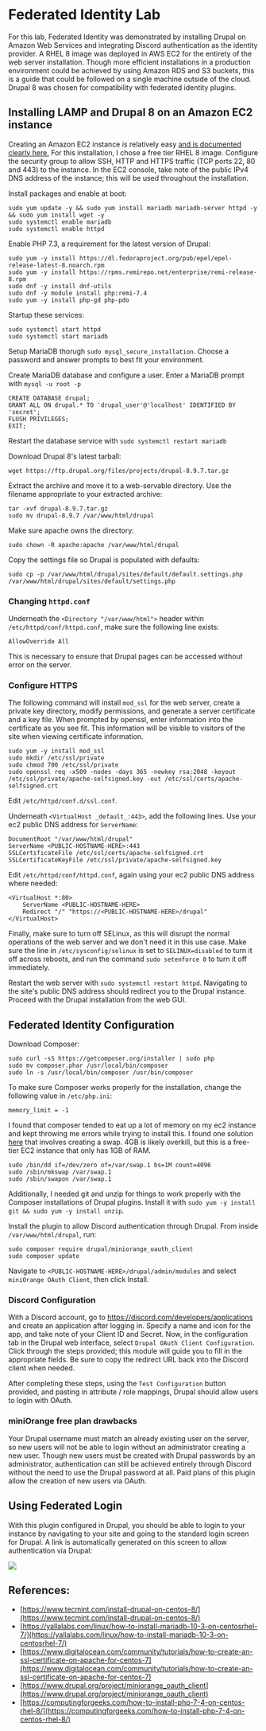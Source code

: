 # Federated Identity Lab

For this lab, Federated Identity was demonstrated by installing Drupal on Amazon Web Services and integrating Discord authentication as the identity provider. A RHEL 8 image was deployed in AWS EC2 for the entirety of the web server installation. Though more efficient installations in a production environment could be achieved by using Amazon RDS and S3 buckets, this is a guide that could be followed on a single machine outside of the cloud. Drupal 8 was chosen for compatibility with federated identity plugins.

## Installing LAMP and Drupal 8 on an Amazon EC2 instance

Creating an Amazon EC2 instance is relatively easy [and is documented clearly here.](https://docs.aws.amazon.com/efs/latest/ug/gs-step-one-create-ec2-resources.html) For this installation, I chose a free tier RHEL 8 image. Configure the security group to allow SSH, HTTP and HTTPS traffic (TCP ports 22, 80 and 443) to the instance. In the EC2 console, take note of the public IPv4 DNS address of the instance; this will be used throughout the installation.

Install packages and enable at boot:

```
sudo yum update -y && sudo yum install mariadb mariadb-server httpd -y && sudo yum install wget -y
sudo systemctl enable mariadb
sudo systemctl enable httpd
```

Enable PHP 7.3, a requirement for the latest version of Drupal:

```
sudo yum -y install https://dl.fedoraproject.org/pub/epel/epel-release-latest-8.noarch.rpm
sudo yum -y install https://rpms.remirepo.net/enterprise/remi-release-8.rpm
sudo dnf -y install dnf-utils
sudo dnf -y module install php:remi-7.4
sudo yum -y install php-gd php-pdo
```

Startup these services:

```
sudo systemctl start httpd
sudo systemctl start mariadb
```

Setup MariaDB thorugh `sudo mysql_secure_installation`. Choose a password and answer prompts to best fit your environment.

Create MariaDB database and configure a user. Enter a MariaDB prompt with `mysql -u root -p`

```
CREATE DATABASE drupal;
GRANT ALL ON drupal.* TO 'drupal_user'@'localhost' IDENTIFIED BY 'secret';
FLUSH PRIVILEGES;
EXIT;
```

Restart the database service with `sudo systemctl restart mariadb`

Download Drupal 8's latest tarball:

```
wget https://ftp.drupal.org/files/projects/drupal-8.9.7.tar.gz
```

Extract the archive and move it to a web-servable directory. Use the filename appropriate to your extracted archive:

```
tar -xvf drupal-8.9.7.tar.gz
sudo mv drupal-8.9.7 /var/www/html/drupal
```

Make sure apache owns the directory:

```
sudo chown -R apache:apache /var/www/html/drupal
```

Copy the settings file so Drupal is populated with defaults:

```
sudo cp -p /var/www/html/drupal/sites/default/default.settings.php /var/www/html/drupal/sites/default/settings.php
```

### Changing `httpd.conf`

Underneath the `<Directory "/var/www/html">` header within `/etc/httpd/conf/httpd.conf`, make sure the following line exists:

```
AllowOverride All
```

This is necessary to ensure that Drupal pages can be accessed without error on the server.

### Configure HTTPS

The following command will install `mod_ssl` for the web server, create a private key directory, modify permissions, and generate a server certificate and a key file. When prompted by openssl, enter information into the certificate as you see fit. This information will be visible to visitors of the site when viewing certificate information.

```
sudo yum -y install mod_ssl
sudo mkdir /etc/ssl/private
sudo chmod 700 /etc/ssl/private
sudo openssl req -x509 -nodes -days 365 -newkey rsa:2048 -keyout /etc/ssl/private/apache-selfsigned.key -out /etc/ssl/certs/apache-selfsigned.crt
```

Edit `/etc/httpd/conf.d/ssl.conf`.

Underneath `<VirtualHost _default_:443>`, add the following lines. Use your ec2 public DNS address for `ServerName`:

```
DocumentRoot "/var/www/html/drupal"
ServerName <PUBLIC-HOSTNAME-HERE>:443
SSLCertificateFile /etc/ssl/certs/apache-selfsigned.crt
SSLCertificateKeyFile /etc/ssl/private/apache-selfsigned.key
```

Edit `/etc/httpd/conf/httpd.conf`, again using your ec2 public DNS address where needed:

```
<VirtualHost *:80>
	ServerName <PUBLIC-HOSTNAME-HERE>
	Redirect "/" "https://<PUBLIC-HOSTNAME-HERE>/drupal"
</VirtualHost>
```

Finally, make sure to turn off SELinux, as this will disrupt the normal operations of the web server and we don't need it in this use case. Make sure the line in `/etc/sysconfig/selinux` is set to `SELINUX=disabled` to turn it off across reboots, and run the command `sudo setenforce 0` to turn it off immediately.

Restart the web server with `sudo systemctl restart httpd`. Navigating to the site's public DNS address should redirect you to the Drupal instance. Proceed with the Drupal installation from the web GUI.


## Federated Identity Configuration

Download Composer:

```
sudo curl -sS https://getcomposer.org/installer | sudo php
sudo mv composer.phar /usr/local/bin/composer
sudo ln -s /usr/local/bin/composer /usr/bin/composer
```

To make sure Composer works properly for the installation, change the following value in `/etc/php.ini`:

```
memory_limit = -1
```

I found that composer tended to eat up a lot of memory on my ec2 instance and kept throwing me errors while trying to install this. I found one solution [here](https://stackoverflow.com/a/24648506) that involves creating a swap. 4GB is likely overkill, but this is a free-tier EC2 instance that only has 1GB of RAM.

```
sudo /bin/dd if=/dev/zero of=/var/swap.1 bs=1M count=4096
sudo /sbin/mkswap /var/swap.1
sudo /sbin/swapon /var/swap.1
```

Additionally, I needed git and unzip for things to work properly with the Composer installations of Drupal plugins. Install it with `sudo yum -y install git && sudo yum -y install unzip`.

Install the plugin to allow Discord authentication through Drupal. From inside `/var/www/html/drupal`, run:

```
sudo composer require drupal/miniorange_oauth_client
sudo composer update
```

Navigate to `<PUBLIC-HOSTNAME-HERE>/drupal/admin/modules` and select `miniOrange OAuth Client`, then click Install.

### Discord Configuration

With a Discord account, go to https://discord.com/developers/applications and create an application after logging in. Specify a name and icon for the app, and take note of your Client ID and Secret. Now, in the configuration tab in the Drupal web interface, select `Drupal OAuth Client Configuration`. Click through the steps provided; this module will guide you to fill in the appropriate fields. Be sure to copy the redirect URL back into the Discord client when needed.

After completing these steps, using the `Test Configuration` button provided, and pasting in attribute / role mappings, Drupal should allow users to login with OAuth. 

### miniOrange free plan drawbacks

Your Drupal username must match an already existing user on the server, so new users will not be able to login without an administrator creating a new user. Though new users must be created with Drupal passwords by an administrator, authentication can still be achieved entirely through Discord without the need to use the Drupal password at all. Paid plans of this plugin allow the creation of new users via OAuth.

## Using Federated Login

With this plugin configured in Drupal, you should be able to login to your instance by navigating to your site and going to the standard login screen for Drupal. A link is automatically generated on this screen to allow authentication via Drupal:

![](images/discord_link.png)


## References:
* [https://www.tecmint.com/install-drupal-on-centos-8/](https://www.tecmint.com/install-drupal-on-centos-8/)
* [https://yallalabs.com/linux/how-to-install-mariadb-10-3-on-centosrhel-7/](https://yallalabs.com/linux/how-to-install-mariadb-10-3-on-centosrhel-7/)
* [https://www.digitalocean.com/community/tutorials/how-to-create-an-ssl-certificate-on-apache-for-centos-7](https://www.digitalocean.com/community/tutorials/how-to-create-an-ssl-certificate-on-apache-for-centos-7)
* [https://www.drupal.org/project/miniorange_oauth_client](https://www.drupal.org/project/miniorange_oauth_client)
* [https://computingforgeeks.com/how-to-install-php-7-4-on-centos-rhel-8/](https://computingforgeeks.com/how-to-install-php-7-4-on-centos-rhel-8/)